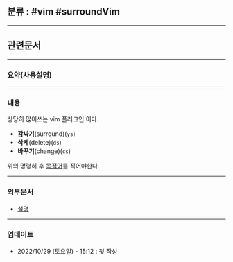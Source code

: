 ## 분류 : #vim #surroundVim 

---
## 관련문서

----
### 요약(사용설명)

---
### 내용
상당히 많이쓰는 vim 플러그인 이다.
-   **감싸기**(surround)(`ys`)
-   **삭제**(delete)(`ds`)
-   **바꾸기**(change)(`cs`)

위의 명령허 후 [목적어](https://blog.carbonfive.com/vim-text-objects-the-definitive-guide/)를 적어야한다



----
### 외부문서
- [설명](https://forteleaf.tistory.com/entry/VIM-Surroundvim-%EC%82%AC%EC%9A%A9%ED%95%98%EA%B8%B0)

----
### 업데이트
-  2022/10/29 (토요일) - 15:12 : 첫 작성
